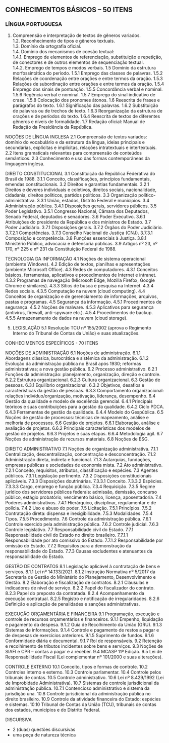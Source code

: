 **CONHECIMENTOS BÁSICOS – 50 ITENS**
---
### **LÍNGUA PORTUGUESA**

1. Compreensão e interpretação de textos de gêneros variados.  
1.2. Reconhecimento de tipos e gêneros textuais.  
1.3. Domínio da ortografia oficial.  
1.4. Domínio dos mecanismos de coesão textual:  
   1.4.1. Emprego de elementos de referenciação, substituição e repetição, de conectores e de outros elementos de sequenciação textual.  
   1.4.2. Emprego de tempos e modos verbais.
   1.5 Domínio da estrutura morfossintática do período.
       1.5.1 Emprego das classes de palavras.
       1.5.2 Relações de coordenação entre orações e entre termos da oração.
       1.5.3 Relações de subordinação entre orações e entre termos da oração.
       1.5.4 Emprego dos sinais de pontuação.
       1.5.5 Concordância verbal e nominal.
       1.5.6 Regência verbal e nominal.
       1.5.7 Emprego do sinal indicativo de crase.
       1.5.8 Colocação dos pronomes átonos.
   1.6 Reescrita de frases e parágrafos do texto.
       1.6.1 Significação das palavras.
       1.6.2 Substituição de palavras ou de trechos de texto.
       1.6.3 Reorganização da estrutura de orações e de períodos do texto.
       1.6.4 Reescrita de textos de diferentes gêneros e níveis de formalidade.
   1.7 Redação oficial: Manual de Redação da Presidência da República.

NOÇÕES DE LÍNGUA INGLESA
   2.1 Compreensão de textos variados: domínio do vocabulário e da estrutura da língua, ideias principais e secundárias, explícitas e implícitas, relações intratextuais e intertextuais.
   2.2 Itens gramaticais relevantes para compreensão de conteúdos semânticos.
   2.3 Conhecimento e uso das formas contemporâneas da linguagem inglesa.

DIREITO CONSTITUCIONAL
   3.1 Constituição da República Federativa do Brasil de 1988.
       3.1.1 Conceito, classificações, princípios fundamentais, emendas constitucionais.
   3.2 Direitos e garantias fundamentais.
       3.2.1 Direitos e deveres individuais e coletivos, direitos sociais, nacionalidade, cidadania, direitos políticos, partidos políticos.
   3.3 Organização político-administrativa.
       3.3.1 União, estados, Distrito Federal e municípios.
   3.4 Administração pública.
       3.4.1 Disposições gerais, servidores públicos.
   3.5 Poder Legislativo.
       3.5.1 Congresso Nacional, Câmara dos Deputados, Senado Federal, deputados e senadores.
   3.6 Poder Executivo.
       3.6.1 Atribuições do presidente da República e dos ministros de Estado.
   3.7 Poder Judiciário.
       3.7.1 Disposições gerais.
       3.7.2 Órgãos do Poder Judiciário.
           3.7.2.1 Competências.
       3.7.3 Conselho Nacional de Justiça (CNJ).
           3.7.3.1 Composição e competência.
   3.8 Funções essenciais à Justiça.
       3.8.1 Ministério Público, advocacia e defensoria públicas.
   3.9 Artigos nº 23, nº 170, nº 225 e nº 231 da Constituição Federal de 1988.

TECNOLOGIA DA INFORMAÇÃO
   4.1 Noções de sistema operacional (ambiente Windows).
   4.2 Edição de textos, planilhas e apresentações (ambiente Microsoft Office).
   4.3 Redes de computadores.
       4.3.1 Conceitos básicos, ferramentas, aplicativos e procedimentos de Internet e intranet.
       4.3.2 Programas de navegação (Microsoft Edge, Mozilla Firefox, Google Chrome e similares).
       4.3.3 Sítios de busca e pesquisa na Internet.
       4.3.4 Redes sociais.
       4.3.5 Computação na nuvem (cloud computing).
   4.4 Conceitos de organização e de gerenciamento de informações, arquivos, pastas e programas.
   4.5 Segurança da informação.
       4.5.1 Procedimentos de segurança.
       4.5.2 Noções de malware.
       4.5.3 Aplicativos para segurança (antivírus, firewall, anti-spyware etc.).
       4.5.4 Procedimentos de backup.
       4.5.5 Armazenamento de dados na nuvem (cloud storage).

5. LEGISLAÇÃO
   5.1 Resolução TCU nº 155/2002 (aprova o Regimento Interno do Tribunal de Contas da União) e suas atualizações.

CONHECIMENTOS ESPECÍFICOS - 70 ITENS

NOÇÕES DE ADMINISTRAÇÃO
   6.1 Noções de administração.
       6.1.1 Abordagens clássica, burocrática e sistêmica da administração.
       6.1.2 Evolução da administração pública no Brasil após 1930; reformas administrativas; a nova gestão pública.
   6.2 Processo administrativo.
       6.2.1 Funções da administração: planejamento, organização, direção e controle.
       6.2.2 Estrutura organizacional.
       6.2.3 Cultura organizacional.
   6.3 Gestão de pessoas.
       6.3.1 Equilíbrio organizacional.
       6.3.2 Objetivos, desafios e características da gestão de pessoas.
       6.3.3 Comportamento organizacional: relações indivíduo/organização, motivação, liderança, desempenho.
   6.4 Gestão da qualidade e modelo de excelência gerencial.
       6.4.1 Principais teóricos e suas contribuições para a gestão da qualidade.
       6.4.2 Ciclo PDCA.
       6.4.3 Ferramentas de gestão da qualidade.
       6.4.4 Modelo do Gespública.
   6.5 Noções de gestão de processos: técnicas de mapeamento, análise e melhoria de processos.
   6.6 Gestão de projetos.
       6.6.1 Elaboração, análise e avaliação de projetos.
       6.6.2 Principais características dos modelos de gestão de projetos.
       6.6.3 Projetos e suas etapas.
       6.6.4 Metodologia ágil.
   6.7 Noções de administração de recursos materiais.
   6.8 Noções de ESG.

DIREITO ADMINISTRATIVO
   7.1 Noções de organização administrativa.
       7.1.1 Centralização, descentralização, concentração e desconcentração.
       7.1.2 Administração direta, indireta e funcional.
       7.1.3 Autarquias, fundações, empresas públicas e sociedades de economia mista.
   7.2 Ato administrativo.
       7.2.1 Conceito, requisitos, atributos, classificação e espécies.
   7.3 Agentes públicos.
       7.3.1 Legislação pertinente.
       7.3.2 Disposições constitucionais aplicáveis.
       7.3.3 Disposições doutrinárias.
           7.3.3.1 Conceito.
           7.3.3.2 Espécies.
           7.3.3.3 Cargo, emprego e função pública.
       7.3.4 Requisição.
       7.3.5 Regime jurídico dos servidores públicos federais: admissão, demissão, concurso público, estágio probatório, vencimento básico, licença, aposentadoria.
   7.4 Poderes administrativos.
       7.4.1 Hierárquico, disciplinar, regulamentar e de polícia.
       7.4.2 Uso e abuso do poder.
   7.5 Licitação.
       7.5.1 Princípios.
       7.5.2 Contratação direta: dispensa e inexigibilidade.
       7.5.3 Modalidades.
       7.5.4 Tipos.
       7.5.5 Procedimento.
   7.6 Controle da administração pública.
       7.6.1 Controle exercido pela administração pública.
       7.6.2 Controle judicial.
       7.6.3 Controle legislativo.
   7.7 Responsabilidade civil do Estado.
       7.7.1 Responsabilidade civil do Estado no direito brasileiro.
           7.7.1.1 Responsabilidade por ato comissivo do Estado.
           7.7.1.2 Responsabilidade por omissão do Estado.
       7.7.2 Requisitos para a demonstração da responsabilidade do Estado.
       7.7.3 Causas excludentes e atenuantes da responsabilidade do Estado.

GESTÃO DE CONTRATOS
   8.1 Legislação aplicável à contratação de bens e serviços.
       8.1.1 Lei nº 14.133/2021.
       8.1.2 Instrução Normativa nº 5/2017 da Secretaria de Gestão do Ministério do Planejamento, Desenvolvimento e Gestão.
   8.2 Elaboração e fiscalização de contratos.
       8.2.1 Cláusulas e indicadores de nível de serviço.
       8.2.2 Papel do fiscalizador do contrato.
       8.2.3 Papel do preposto da contratada.
       8.2.4 Acompanhamento da execução contratual.
       8.2.5 Registro e notificação de irregularidades.
       8.2.6 Definição e aplicação de penalidades e sanções administrativas.

EXECUÇÃO ORÇAMENTÁRIA E FINANCEIRA
   9.1 Programação, execução e controle de recursos orçamentários e financeiros.
       9.1.1 Empenho, liquidação e pagamento da despesa.
       9.1.2 Guia de Recolhimento da União (GRU).
       9.1.3 Sistemas de informações.
       9.1.4 Controle e pagamento de restos a pagar e de despesas de exercícios anteriores.
       9.1.5 Suprimento de fundos.
       9.1.6 Conformidade diária e documental.
       9.1.7 Rol de responsáveis.
   9.2 Retenção e recolhimento de tributos incidentes sobre bens e serviços.
   9.3 Noções de SIAFI e CPR – contas a pagar e a receber.
   9.4 MCASP 11ª Edição.
   9.5 Lei de Responsabilidade Fiscal (Lei complementar nº 101/2000 e suas alterações).

CONTROLE EXTERNO
    10.1 Conceito, tipos e formas de controle.
    10.2 Controles interno e externo.
    10.3 Controle parlamentar.
    10.4 Controle pelos tribunais de contas.
    10.5 Controle administrativo.
    10.6 Lei nº 8.429/1992 (Lei de Improbidade Administrativa).
    10.7 Sistemas de controle jurisdicional da administração pública.
        10.7.1 Contencioso administrativo e sistema da jurisdição una.
    10.8 Controle jurisdicional da administração pública no direito brasileiro.
    10.9 Controle da atividade financeira do Estado: espécies e sistemas.
    10.10 Tribunal de Contas da União (TCU), tribunais de contas dos estados, municípios e do Distrito Federal.

DISCURSIVA
- 2 (duas) questões discursivas
- uma peça de natureza técnica
